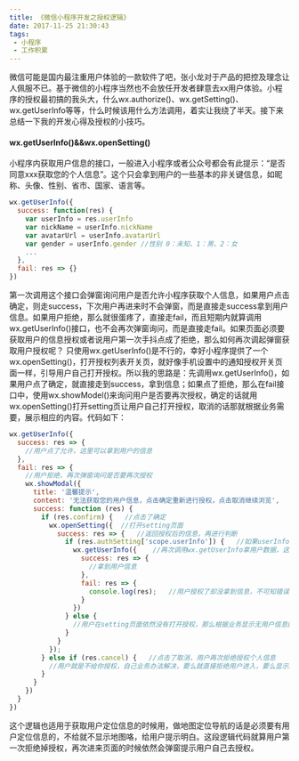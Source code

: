 ```yaml
---
title: 《微信小程序开发之授权逻辑》
date: 2017-11-25 21:30:43
tags:
 - 小程序
 - 工作积累
---
```

微信可能是国内最注重用户体验的一款软件了吧，张小龙对于产品的把控及理念让人佩服不已。基于微信的小程序当然也不会放任开发者肆意去xx用户体验。小程序的授权最初搞的我头大，什么wx.authorize()、wx.getSetting()、wx.getUserInfo等等，什么时候该用什么方法调用，着实让我绕了半天。接下来总结一下我的开发心得及授权的小技巧。
#### wx.getUserInfo()&&wx.openSetting()
小程序内获取用户信息的接口，一般进入小程序或者公众号都会有此提示：“是否同意xxx获取您的个人信息”。这个只会拿到用户的一些基本的非关键信息，如昵称、头像、性别、省市、国家、语言等。
```javascript
wx.getUserInfo({
  success: function(res) {
    var userInfo = res.userInfo
    var nickName = userInfo.nickName
    var avatarUrl = userInfo.avatarUrl
    var gender = userInfo.gender //性别 0：未知、1：男、2：女
    ...
  },
  fail: res => {}
})
```
第一次调用这个接口会弹窗询问用户是否允许小程序获取个人信息，如果用户点击确定，则走success，下次用户再进来时不会弹窗，而是直接走success拿到用户信息。如果用户拒绝，那么就很蛋疼了，直接走fail，而且短期内就算调用wx.getUserInfo()接口，也不会再次弹窗询问，而是直接走fail。如果页面必须要获取用户的信息授权或者说用户第一次手抖点成了拒绝，那么如何再次调起弹窗获取用户授权呢？
只使用wx.getUserInfo()是不行的，幸好小程序提供了一个wx.openSetting()，打开授权列表开关页，就好像手机设置中的通知授权开关页面一样，引导用户自己打开授权。所以我的思路是：先调用wx.getUserInfo()，如果用户点了确定，就直接走到success，拿到信息；如果点了拒绝，那么在fail接口中，使用wx.showModel()来询问用户是否要再次授权，确定的话就用wx.openSetting()打开setting页让用户自己打开授权，取消的话那就根据业务需要，展示相应的内容。代码如下：
```javascript
wx.getUserInfo({
  success: res => {
    //用户点了允许，这里可以拿到用户的信息
  },
  fail: res => {
    //用户拒绝，再次弹窗询问是否要再次授权
    wx.showModal({
      title: '温馨提示',
      content: '无法获取您的用户信息，点击确定重新进行授权，点击取消继续浏览',
      success: function (res) {
        if (res.confirm) {   //点击了确定
          wx.openSetting({  //打开setting页面
            success: res => {   //返回授权后的信息，再进行判断
              if (res.authSetting['scope.userInfo']) {   //如果userInfo 的授权有了
                wx.getUserInfo({    //再次调用wx.getUserInfo拿用户数据，这次一定走success
                  success: res => {
                    //拿到用户信息
                  },
                  fail: res => {
                    console.log(res);   //用户授权了却没拿到信息，不可知错误
                  }
                })
              } else {
                //用户在setting页面依然没有打开授权，那么根据业务显示无用户信息的内容
              }
            }
          });
        } else if (res.cancel) {   //点击了取消，用户再次拒绝授权个人信息
          //用户就是不给你授权，自己业务办法解决，要么就直接拒绝用户进入，要么显示其他内容
        }
      }
    })
  }
})
```
这个逻辑也适用于获取用户定位信息的时候用，做地图定位导航的话是必须要有用户定位信息的，不给就不显示地图咯，给用户提示明白。这段逻辑代码就算用户第一次拒绝掉授权，再次进来页面的时候依然会弹窗提示用户自己去授权。
